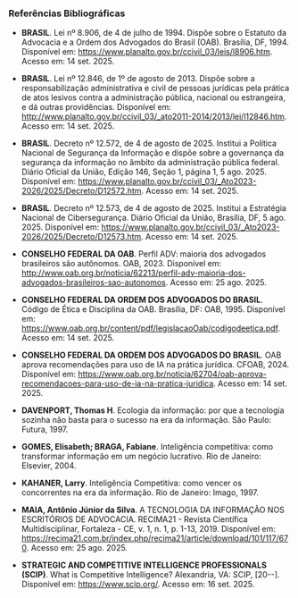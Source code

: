 ### Referências Bibliográficas

* **BRASIL**. Lei nº 8.906, de 4 de julho de 1994. Dispõe sobre o Estatuto da Advocacia e a Ordem dos Advogados do Brasil (OAB). Brasília, DF, 1994. Disponível em: <https://www.planalto.gov.br/ccivil_03/leis/l8906.htm>. Acesso em: 14 set. 2025.

* **BRASIL**. Lei nº 12.846, de 1º de agosto de 2013. Dispõe sobre a responsabilização administrativa e civil de pessoas jurídicas pela prática de atos lesivos contra a administração pública, nacional ou estrangeira, e dá outras providências. Disponível em: <http://www.planalto.gov.br/ccivil_03/_ato2011-2014/2013/lei/l12846.htm>. Acesso em: 14 set. 2025.

* **BRASIL**. Decreto nº 12.572, de 4 de agosto de 2025. Institui a Política Nacional de Segurança da Informação e dispõe sobre a governança da segurança da informação no âmbito da administração pública federal. Diário Oficial da União, Edição 146, Seção 1, página 1, 5 ago. 2025. Disponível em: <https://www.planalto.gov.br/ccivil_03/_Ato2023-2026/2025/Decreto/D12572.htm>. Acesso em: 14 set. 2025.

* **BRASIL**. Decreto nº 12.573, de 4 de agosto de 2025. Institui a Estratégia Nacional de Cibersegurança. Diário Oficial da União, Brasília, DF, 5 ago. 2025. Disponível em: <https://www.planalto.gov.br/ccivil_03/_Ato2023-2026/2025/Decreto/D12573.htm>. Acesso em: 14 set. 2025.

* **CONSELHO FEDERAL DA OAB**. Perfil ADV: maioria dos advogados brasileiros são autônomos. OAB, 2023. Disponível em: <http://www.oab.org.br/noticia/62213/perfil-adv-maioria-dos-advogados-brasileiros-sao-autonomos>. Acesso em: 25 ago. 2025.

* **CONSELHO FEDERAL DA ORDEM DOS ADVOGADOS DO BRASIL**. Código de Ética e Disciplina da OAB. Brasília, DF: OAB, 1995. Disponível em: <https://www.oab.org.br/content/pdf/legislacaoOab/codigodeetica.pdf>. Acesso em: 14 set. 2025.

* **CONSELHO FEDERAL DA ORDEM DOS ADVOGADOS DO BRASIL**. OAB aprova recomendações para uso de IA na prática jurídica. CFOAB, 2024. Disponível em: <https://www.oab.org.br/noticia/62704/oab-aprova-recomendacoes-para-uso-de-ia-na-pratica-juridica>. Acesso em: 14 set. 2025.

* **DAVENPORT, Thomas H**. Ecologia da informação: por que a tecnologia sozinha não basta para o sucesso na era da informação. São Paulo: Futura, 1997.

* **GOMES, Elisabeth; BRAGA, Fabiane**. Inteligência competitiva: como transformar informação em um negócio lucrativo. Rio de Janeiro: Elsevier, 2004.

* **KAHANER, Larry**. Inteligência Competitiva: como vencer os concorrentes na era da informação. Rio de Janeiro: Imago, 1997.

* **MAIA, Antônio Júnior da Silva**. A TECNOLOGIA DA INFORMAÇÃO NOS ESCRITÓRIOS DE ADVOCACIA. RECIMA21 - Revista Científica Multidisciplinar, Fortaleza - CE, v. 1, n. 1, p. 1-13, 2019. Disponível em: <https://recima21.com.br/index.php/recima21/article/download/101/117/670>. Acesso em: 25 ago. 2025.

* **STRATEGIC AND COMPETITIVE INTELLIGENCE PROFESSIONALS (SCIP)**. What is Competitive Intelligence? Alexandria, VA: SCIP, [20--]. Disponível em: <https://www.scip.org/>. Acesso em: 16 set. 2025.
